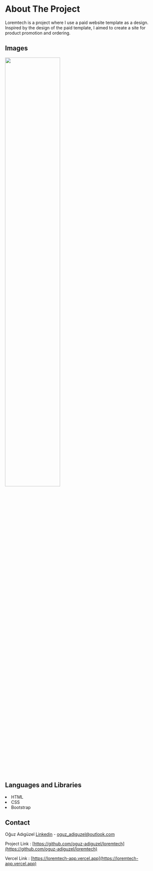 # About The Project

Loremtech is a project where I use a paid website template as a design. Inspired by the design of the paid template, I aimed to create a site for product promotion and ordering.


## Images

<img src="img/loremtech.png" width="60%">


## Languages and Libraries

<li>HTML
<li>CSS
<li>Bootstrap


## Contact

Oğuz Adıgüzel [Linkedin](https://www.linkedin.com/in/oğuz-adıgüzel-2672a8242) - oguz_adiguzel@outlook.com

Project Link : [https://github.com/oguz-adiguzel/loremtech](https://github.com/oguz-adiguzel/loremtech)

Vercel Link : [https://loremtech-app.vercel.app](https://loremtech-app.vercel.app)
